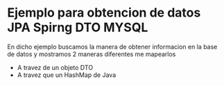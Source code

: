 <h1>Ejemplo para obtencion de datos JPA Spirng DTO MYSQL</h1>

En dicho ejemplo buscamos la manera de obtener informacion en la base de datos y mostramos 2 maneras diferentes me mapearlos
- A travez de un objeto DTO
- A travez que un HashMap de Java

